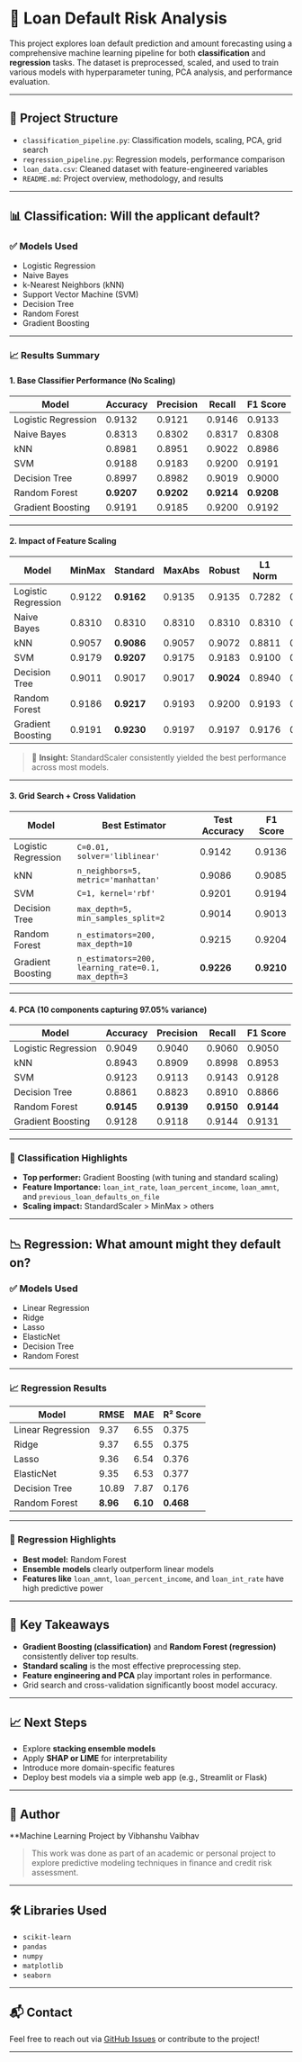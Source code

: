 # 💼 Loan Default Risk Analysis

This project explores loan default prediction and amount forecasting using a comprehensive machine learning pipeline for both **classification** and **regression** tasks. The dataset is preprocessed, scaled, and used to train various models with hyperparameter tuning, PCA analysis, and performance evaluation.

---

## 📁 Project Structure

- `classification_pipeline.py`: Classification models, scaling, PCA, grid search
- `regression_pipeline.py`: Regression models, performance comparison
- `loan_data.csv`: Cleaned dataset with feature-engineered variables
- `README.md`: Project overview, methodology, and results

---

## 📊 Classification: Will the applicant default?

### ✅ Models Used
- Logistic Regression
- Naive Bayes
- k-Nearest Neighbors (kNN)
- Support Vector Machine (SVM)
- Decision Tree
- Random Forest
- Gradient Boosting

---

### 📈 Results Summary

#### **1. Base Classifier Performance (No Scaling)**
| Model              | Accuracy | Precision | Recall | F1 Score |
|-------------------|----------|-----------|--------|----------|
| Logistic Regression | 0.9132  | 0.9121    | 0.9146 | 0.9133   |
| Naive Bayes         | 0.8313  | 0.8302    | 0.8317 | 0.8308   |
| kNN                 | 0.8981  | 0.8951    | 0.9022 | 0.8986   |
| SVM                 | 0.9188  | 0.9183    | 0.9200 | 0.9191   |
| Decision Tree       | 0.8997  | 0.8982    | 0.9019 | 0.9000   |
| Random Forest       | **0.9207** | **0.9202** | **0.9214** | **0.9208** |
| Gradient Boosting   | 0.9191  | 0.9185    | 0.9200 | 0.9192   |

---

#### **2. Impact of Feature Scaling**
| Model              | MinMax | Standard | MaxAbs | Robust | L1 Norm | L2 Norm |
|-------------------|--------|----------|--------|--------|---------|---------|
| Logistic Regression | 0.9122 | **0.9162** | 0.9135 | 0.9135 | 0.7282 | 0.7261 |
| Naive Bayes         | 0.8310 | 0.8310   | 0.8310 | 0.8310 | 0.8310 | 0.8310 |
| kNN                 | 0.9057 | **0.9086** | 0.9057 | 0.9072 | 0.8811 | 0.8793 |
| SVM                 | 0.9179 | **0.9207** | 0.9175 | 0.9183 | 0.9100 | 0.9107 |
| Decision Tree       | 0.9011 | 0.9017   | 0.9017 | **0.9024** | 0.8940 | 0.8940 |
| Random Forest       | 0.9186 | **0.9217** | 0.9193 | 0.9200 | 0.9193 | 0.9193 |
| Gradient Boosting   | 0.9191 | **0.9230** | 0.9197 | 0.9197 | 0.9176 | 0.9172 |

> 🔎 **Insight:** StandardScaler consistently yielded the best performance across most models.

---

#### **3. Grid Search + Cross Validation**
| Model              | Best Estimator                        | Test Accuracy | F1 Score |
|-------------------|----------------------------------------|---------------|----------|
| Logistic Regression | `C=0.01, solver='liblinear'`         | 0.9142        | 0.9136   |
| kNN                 | `n_neighbors=5, metric='manhattan'`  | 0.9086        | 0.9085   |
| SVM                 | `C=1, kernel='rbf'`                   | 0.9201        | 0.9194   |
| Decision Tree       | `max_depth=5, min_samples_split=2`   | 0.9014        | 0.9013   |
| Random Forest       | `n_estimators=200, max_depth=10`     | 0.9215        | 0.9204   |
| Gradient Boosting   | `n_estimators=200, learning_rate=0.1, max_depth=3` | **0.9226** | **0.9210** |

---

#### **4. PCA (10 components capturing 97.05% variance)**

| Model              | Accuracy | Precision | Recall | F1 Score |
|-------------------|----------|-----------|--------|----------|
| Logistic Regression | 0.9049  | 0.9040    | 0.9060 | 0.9050   |
| kNN                 | 0.8943  | 0.8909    | 0.8998 | 0.8953   |
| SVM                 | 0.9123  | 0.9113    | 0.9143 | 0.9128   |
| Decision Tree       | 0.8861  | 0.8823    | 0.8910 | 0.8866   |
| Random Forest       | **0.9145** | **0.9139** | **0.9150** | **0.9144** |
| Gradient Boosting   | 0.9128  | 0.9118    | 0.9144 | 0.9131   |

---

### 🎯 Classification Highlights
- **Top performer:** Gradient Boosting (with tuning and standard scaling)
- **Feature Importance:** `loan_int_rate`, `loan_percent_income`, `loan_amnt`, and `previous_loan_defaults_on_file`
- **Scaling impact:** StandardScaler > MinMax > others

---

## 📉 Regression: What amount might they default on?

### ✅ Models Used
- Linear Regression
- Ridge
- Lasso
- ElasticNet
- Decision Tree
- Random Forest

---

### 📈 Regression Results

| Model              | RMSE   | MAE    | R² Score |
|-------------------|--------|--------|----------|
| Linear Regression | 9.37   | 6.55   | 0.375    |
| Ridge             | 9.37   | 6.55   | 0.375    |
| Lasso             | 9.36   | 6.54   | 0.376    |
| ElasticNet        | 9.35   | 6.53   | 0.377    |
| Decision Tree     | 10.89  | 7.87   | 0.176    |
| Random Forest     | **8.96** | **6.10** | **0.468** |

---

### 🧠 Regression Highlights
- **Best model:** Random Forest
- **Ensemble models** clearly outperform linear models
- **Features like** `loan_amnt`, `loan_percent_income`, and `loan_int_rate` have high predictive power

---

## 📌 Key Takeaways

- **Gradient Boosting (classification)** and **Random Forest (regression)** consistently deliver top results.
- **Standard scaling** is the most effective preprocessing step.
- **Feature engineering and PCA** play important roles in performance.
- Grid search and cross-validation significantly boost model accuracy.

---

## 📈 Next Steps

- Explore **stacking ensemble models**
- Apply **SHAP or LIME** for interpretability
- Introduce more domain-specific features
- Deploy best models via a simple web app (e.g., Streamlit or Flask)

---

## 🧠 Author

**Machine Learning Project by Vibhanshu Vaibhav

> This work was done as part of an academic or personal project to explore predictive modeling techniques in finance and credit risk assessment.

---

## 🛠️ Libraries Used

- `scikit-learn`
- `pandas`
- `numpy`
- `matplotlib`
- `seaborn`

---

## 📬 Contact

Feel free to reach out via [GitHub Issues](https://github.com/your-username/loan-default-risk/issues) or contribute to the project!

---
